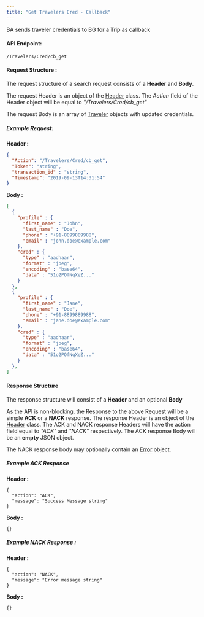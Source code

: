```yaml
---
title: "Get Travelers Cred - Callback"
---
```

BA sends traveler credentials to BG for a Trip as callback

#### API Endpoint:

    /Travelers/Cred/cb_get

#### Request Structure :

The request structure of a search request consists of a **Header** and **Body**.

The request Header is an object of the [Header](/Resources/Header) class. The *Action* field of the Header object will be equal to *"/Travelers/Cred/cb_get"*

The request Body is an array of [Traveler](/Resources/Traveler) objects with updated credentials.

##### Example Request:

**Header :**
```json
{
  "Action": "/Travelers/Cred/cb_get",
  "Token": "string",
  "transaction_id" : "string",
  "Timestamp": "2019-09-13T14:31:54"
}
```

**Body :**
```json
[
  {
    "profile" : {
      "first_name" : "John",
      "last_name" : "Doe",
      "phone" : "+91-8899889988",
      "email" : "john.doe@example.com"
    },
    "cred" : {
      "type" : "aadhaar",
      "format" : "jpeg",
      "encoding" : "base64",
      "data" : "51o2POfNqXeZ..."
    }
  },
  {
    "profile" : {
      "first_name" : "Jane",
      "last_name" : "Doe",
      "phone" : "+91-8899889988",
      "email" : "jane.doe@example.com"
    },
    "cred" : {
      "type" : "aadhaar",
      "format" : "jpeg",
      "encoding" : "base64",
      "data" : "51o2POfNqXeZ..."
    }
  },
]
```

#### Response Structure

The response structure will consist of a **Header** and an optional **Body**

As the API is non-blocking, the Response to the above Request will be a simple **ACK** or a **NACK** response. The response Header is an object of the [Header](/Resources/Header) class. The ACK and NACK response Headers will have the action field equal to *"ACK"* and *"NACK"* respectively. The ACK response Body will be an **empty** JSON object.

The NACK response body may optionally contain an [Error](/Resources/Error) object.

##### Example ACK Response

**Header :**

    {
      "action": "ACK",
      "message": "Success Message string"
    }

**Body :**

    {}

##### Example NACK Response :

**Header :**

    {
      "action": "NACK",
      "message": "Error message string"
    }

**Body :**

    {}
